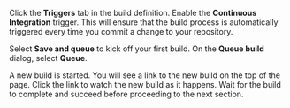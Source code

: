 Click the **Triggers** tab in the build definition. Enable the **Continuous Integration** trigger. This will ensure that the build process is automatically triggered every time you commit a change to your repository.

Select **Save and queue** to kick off your first build. On the **Queue build** dialog, select **Queue**.

A new build is started. You will see a link to the new build on the top of the page. Click the link to watch the new build as it happens. Wait for the build to complete and succeed before proceeding to the next section.
